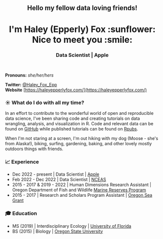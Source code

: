 <h2 align="center">Hello my fellow data loving friends!</h2>

<h1 align="center">I'm Haley (Epperly) Fox :sunflower: Nice to meet you :smile:</h1>

<h3 align="center">Data Scientist | Apple</h3>

<br>

**Pronouns:** *she/her/hers* 

**Twitter:** [@Haley_Fox_Epp](https://twitter.com/haley_fox_epp)  
**Website** [https://haleyepperlyfox.com/](https://haleyepperlyfox.com/)

### :sunny: What do I do with all my time?

In an effort to contribute to the wonderful world of open and reproducible data science, I've been sharing code and creating tutorials on data wrangling, analysis, and visualization in R. Code and relevant data can be found on [GitHub](https://github.com/haleyepperlyfox) while published tutorials can be found on [Rpubs](https://rpubs.com/haleyepperlyfox).

When I'm not staring at a screen, I'm out hiking with my dog (Moose - she's from Alaska!), biking, surfing, gardening, baking, and other lovely mostly outdoors things with friends.

### :chart_with_upwards_trend: Experience

- Dec 2022 - present | Data Scientist | [Apple](https://www.apple.com)
- Feb 2022 - Dec 2022 | Data Scientist | [NCEAS](https://www.nceas.ucsb.edu/)
- 2015 - 2017 & 2019 - 2022 | Human Dimensions Research Assistant | Oregon Department of Fish and Wildlife [Marine Reserves Program](https://oregonmarinereserves.com/)
- 2015 - 2017 | Research and Scholars Program Assistant | [Oregon Sea Grant](https://seagrant.oregonstate.edu/)

### :mortar_board: Education

- MS (2019) | Interdisciplinary Ecology | [University of Florida](https://snre.ifas.ufl.edu/)
- BS (2015) | Biology | [Oregon State University](https://ib.oregonstate.edu/)
